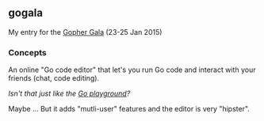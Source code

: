 gogala
------

My entry for the [Gopher Gala](http://gophergala.com) (23-25 Jan 2015)


### Concepts

An online "Go code editor" that let's you run Go code and interact
with your friends (chat, code editing).


*Isn't that just like the [Go playground](http://play.golang.org)?*

Maybe ... But it adds "mutli-user" features and the editor is very "hipster".





